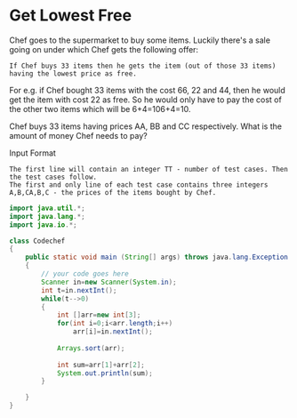 # Get Lowest Free

Chef goes to the supermarket to buy some items. Luckily there's a sale going on under which Chef gets the following offer:

    If Chef buys 33 items then he gets the item (out of those 33 items) having the lowest price as free.

For e.g. if Chef bought 33 items with the cost 66, 22 and 44, then he would get the item with cost 22 as free. So he would only have to pay the cost of the other two items which will be 6+4=106+4=10.

Chef buys 33 items having prices AA, BB and CC respectively. What is the amount of money Chef needs to pay?

Input Format

    The first line will contain an integer TT - number of test cases. Then the test cases follow.
    The first and only line of each test case contains three integers A,B,CA,B,C - the prices of the items bought by Chef.

```java
import java.util.*;
import java.lang.*;
import java.io.*;

class Codechef
{
	public static void main (String[] args) throws java.lang.Exception
	{
		// your code goes here
	    Scanner in=new Scanner(System.in);
	    int t=in.nextInt();
	    while(t-->0)
	    {
	        int []arr=new int[3];
	        for(int i=0;i<arr.length;i++)
	            arr[i]=in.nextInt();
	   
	        Arrays.sort(arr);
	        
	        int sum=arr[1]+arr[2];
	        System.out.println(sum);
	    }

	}
}
```
